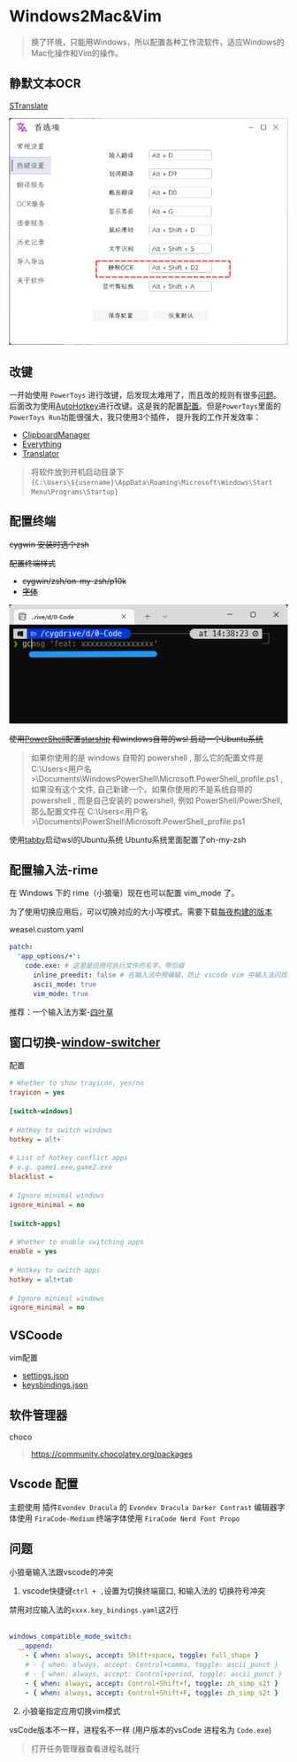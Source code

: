 # Windows2Mac&Vim

> 换了环境，只能用Windows，所以配置各种工作流软件，适应Windows的Mac化操作和Vim的操作。

## 静默文本OCR

[STranslate](https://github.com/zggsong/stranslate)

![](./assets/1.png)
## 改键

一开始使用 `PowerToys` 进行改键，后发现太难用了，而且改的规则有很多[问题]( https://eli-ven.github.io/posts/shortcuts/)。后面改为使用[AutoHotkey](https://www.autohotkey.com/)进行改键。这是我的配置[配置](./assets/maps.ahk)。但是`PowerToys`里面的`PowerToys Run`功能很强大，我只使用3个插件， 提升我的工作开发效率：

- [ClipboardManager](https://github.com/CoreyHayward/PowerToys-Run-ClipboardManager)
- [Everything](https://github.com/lin-ycv/EverythingPowerToys)
- [Translator](https://github.com/N0I0C0K/PowerTranslator)

> 将软件放到开机启动目录下`{C:\Users\${username}\AppData\Roaming\Microsoft\Windows\Start Menu\Programs\Startup}`

## 配置终端

<strike>
cygwin   安装时选个zsh


配置终端样式

- cygwin/zsh/on-my-zsh/p10k
- [字体](https://github.com/romkatv/powerlevel10k?tab=readme-ov-file#meslo-nerd-font-patched-for-powerlevel10k)

</strike>

![./assets/2.png](./assets/2.png)

<strike>

使用[PowerShell](https://github.com/PowerShell/PowerShell)配置[starship](https://github.com/starship/starship) 和windows自带的wsl 启动一个Ubuntu系统
</strike>

>  如果你使用的是 windows 自带的 powershell , 那么它的配置文件是C:\Users\<用户名>\Documents\WindowsPowerShell\Microsoft.PowerShell_profile.ps1 , 如果没有这个文件, 自己新建一个。如果你使用的不是系统自带的 powershell , 而是自己安装的 powershell, 例如 PowerShell/PowerShell, 那么配置文件在 C:\Users\<用户名>\Documents\PowerShell\Microsoft.PowerShell_profile.ps1


使用[tabby](https://github.com/eugeny/tabby)启动wsl的Ubuntu系统
Ubuntu系统里面配置了oh-my-zsh



## 配置输入法-rime

在 Windows 下的 rime（小狼毫）现在也可以配置 vim_mode 了。

为了使用切换应用后，可以切换对应的大小写模式。需要下载[每夜构建的版本](https://github.com/rime/weasel/releases/tag/latest)

weasel.custom.yaml
```yaml
patch:
  'app_options/+':
    code.exe: # 这里是应用可执行文件的名字，带后缀
      inline_preedit: false # 在输入法中预编辑，防止 vscode vim 中输入法闪烁
      ascii_mode: true
      vim_mode: true
```

推荐：一个输入法方案-[四叶草](https://github.com/fkxxyz/rime-cloverpinyin)


## 窗口切换-[window-switcher](https://github.com/sigoden/window-switcher)

配置

```ini
# Whether to show trayicon, yes/no
trayicon = yes

[switch-windows]

# Hotkey to switch windows
hotkey = alt+`

# List of hotkey conflict apps
# e.g. game1.exe,game2.exe
blacklist =

# Ignore minimal windows
ignore_minimal = no

[switch-apps]

# Whether to enable switching apps
enable = yes

# Hotkey to switch apps
hotkey = alt+tab

# Ignore minimal windows
ignore_minimal = no

```

## VSCoode

vim配置

- [settings.json](./assets/settings.json)
- [keysbindings.json](./assets/keysbindings.json)


## 软件管理器

choco

> https://community.chocolatey.org/packages

## Vscode 配置

主题使用 插件`Evondev Dracula` 的 `Evondev Dracula Darker Contrast`
编辑器字体使用 `FiraCode-Medium`
终端字体使用 `FiraCode Nerd Font Propo`

## 问题

小狼毫输入法跟vscode的冲突

1. vscode快捷键`ctrl + ,`设置为切换终端窗口, 和输入法的 切换符号冲突

禁用对应输入法的`xxxx.key_bindings.yaml`这2行

```yaml

windows_compatible_mode_switch:
  __append:
    - { when: always, accept: Shift+space, toggle: full_shape }
    # - { when: always, accept: Control+comma, toggle: ascii_punct }
    # - { when: always, accept: Control+period, toggle: ascii_punct }
    - { when: always, accept: Control+Shift+f, toggle: zh_simp_s2t }
    - { when: always, accept: Control+Shift+F, toggle: zh_simp_s2t }
```

2. 小狼毫指定应用切换vim模式

vsCode版本不一样，进程名不一样 (用户版本的vsCode 进程名为 `Code.exe`)

> 打开任务管理器查看进程名就行



